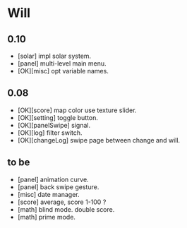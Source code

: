 
# Will

## 0.10

- [solar] impl solar system.
- [panel] multi-level main menu.
- [OK][misc] opt variable names.

## 0.08

- [OK][score] map color use texture slider.
- [OK][setting] toggle button.
- [OK][panelSwipe] signal.
- [OK][log] filter switch.
- [OK][changeLog] swipe page between change and will.

## to be

- [panel] animation curve.
- [panel] back swipe gesture.
- [misc] date manager.
- [score] average, score 1-100 ?
- [math] blind mode. double score.
- [math] prime mode.




